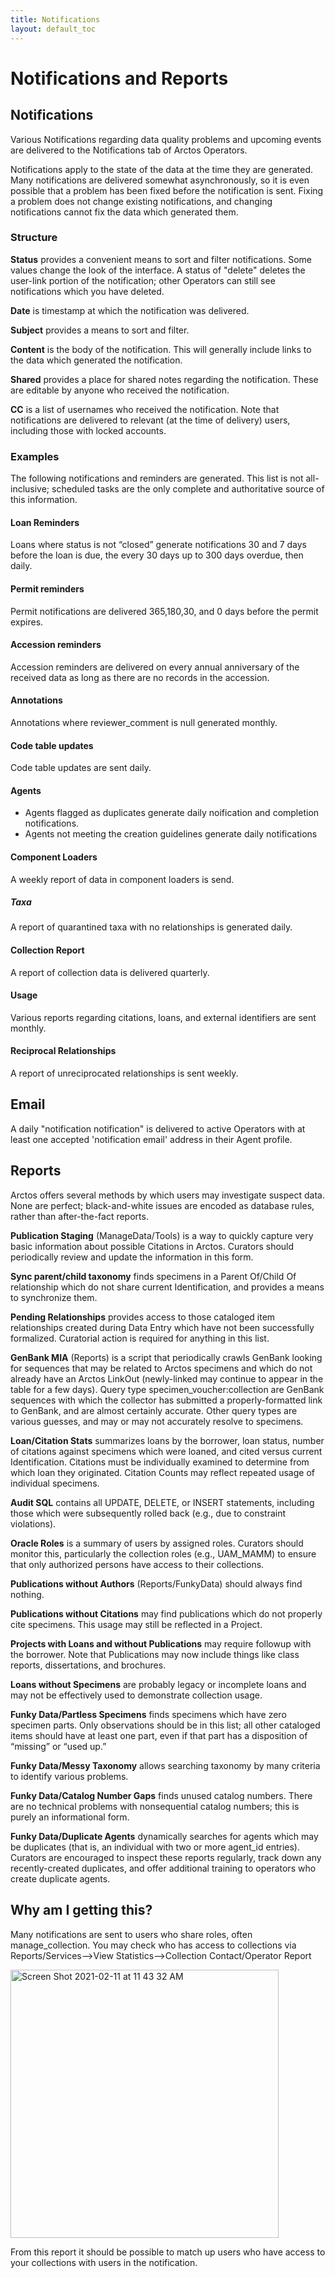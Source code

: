 ```yaml
---
title: Notifications
layout: default_toc
---
```


# Notifications and Reports

## Notifications

Various Notifications regarding data quality problems and upcoming events are delivered to the Notifications tab of Arctos Operators.

Notifications apply to the state of the data at the time they are generated. Many notifications are delivered somewhat asynchronously, so it is even possible that a problem has been fixed before the notification is sent. Fixing a problem does not change existing notifications, and changing notifications cannot fix the data which generated them.

### Structure

**Status** provides a convenient means to sort and filter notifications. Some values change the look of the interface. A status of "delete" deletes the user-link portion of the notification; other Operators can still see notifications which you have deleted.
    
**Date** is timestamp at which the notification was delivered.
    
**Subject** provides a means to sort and filter.
    
**Content** is the body of the notification. This will generally include links to the data which generated the notification.
    
**Shared** provides a place for shared notes regarding the notification. These are editable by anyone who received the notification.

**CC** is a list of usernames who received the notification. Note that notifications are delivered to relevant (at the time of delivery) users, including those with locked accounts.

### Examples

The following notifications and reminders are generated. This list is not all-inclusive; scheduled tasks are the only complete and authoritative source of this information.

#### Loan Reminders

Loans where status is not “closed” generate notifications 30 and 7 days before the loan is due, the every 30 days up to 300 days overdue, then daily.

#### Permit reminders

Permit notifications are delivered 365,180,30, and 0 days before the permit expires.

#### Accession reminders

Accession reminders are delivered on every annual anniversary of the received data as long as there are no records in the accession.

#### Annotations

Annotations where reviewer_comment is null generated monthly.

#### Code table updates

Code table updates are sent daily.


#### Agents

- Agents flagged as duplicates generate daily noification and completion notifications.
- Agents not meeting the creation guidelines generate daily notifications

#### Component Loaders

 A weekly report of data in component loaders is send.

 ##### Taxa

 A report of quarantined taxa with no relationships is generated daily.

 #### Collection Report

 A report of collection data is delivered quarterly.

 #### Usage

 Various reports regarding citations, loans, and external identifiers are sent monthly.

#### Reciprocal Relationships

A report of unreciprocated relationships is sent weekly.

## Email

A daily "notification notification" is delivered to active Operators with at least one accepted 'notification email' address in their Agent profile.


## Reports

Arctos offers several methods by which users may investigate suspect data. None are perfect; black-and-white issues are encoded as database rules, rather than after-the-fact reports.

**Publication Staging** (ManageData/Tools) is a way to quickly capture very basic information about possible Citations in Arctos. Curators should periodically review and update the information in this form.

**Sync parent/child taxonomy** finds specimens in a Parent Of/Child Of relationship which do not share current Identification, and provides a means to synchronize them.

**Pending Relationships** provides access to those cataloged item relationships created during Data Entry which have not been successfully formalized. Curatorial action is required for anything in this list.

**GenBank MIA** (Reports) is a script that periodically crawls GenBank looking for sequences that may be related to Arctos specimens and which do not already have an Arctos LinkOut (newly-linked may continue to appear in the table for a few days).
Query type specimen_voucher:collection are GenBank sequences with which the collector has submitted a properly-formatted link to GenBank, and are almost certainly accurate.
Other query types are various guesses, and may or may not accurately resolve to specimens.

**Loan/Citation Stats** summarizes loans by the borrower, loan status, number of citations against specimens which were loaned, and cited versus current Identification. Citations must be individually examined to determine from which loan they originated. Citation Counts may reflect repeated usage of individual specimens.

**Audit SQL**  contains all UPDATE, DELETE, or INSERT statements, including those which were subsequently rolled back (e.g., due to constraint violations).

**Oracle Roles** is a summary of users by assigned roles. Curators should monitor this, particularly the collection roles (e.g., UAM_MAMM) to ensure that only authorized persons have access to their collections.

**Publications without Authors** (Reports/FunkyData) should always find nothing.

**Publications without Citations** may find publications which do not properly cite specimens. This usage may still be reflected in a Project.

**Projects with Loans and without Publications** may require followup with the borrower. Note that Publications may now include things like class reports, dissertations, and brochures.

**Loans without Specimens** are probably legacy or incomplete loans and may not be effectively used to demonstrate collection usage.

**Funky Data/Partless Specimens** finds specimens which have zero specimen parts. Only observations should be in this list; all other cataloged items should have at least one part, even if that part has a disposition of “missing” or “used up.”

**Funky Data/Messy Taxonomy** allows searching taxonomy by many criteria to identify various problems.

**Funky Data/Catalog Number Gaps** finds unused catalog numbers. There are no technical problems with nonsequential catalog numbers; this is purely an informational form.

**Funky Data/Duplicate Agents** dynamically searches for agents which may be duplicates (that is, an individual with two or more agent_id entries). Curators are encouraged to inspect these reports regularly, track down any recently-created duplicates, and offer additional training to operators who create duplicate agents.


## Why am I getting this?

Many notifications are sent to users who share roles, often manage_collection. You may check who has access to collections via Reports/Services-->View Statistics-->Collection Contact/Operator Report

<img width="429" alt="Screen Shot 2021-02-11 at 11 43 32 AM" src="https://user-images.githubusercontent.com/5720791/107690280-cb643600-6c5e-11eb-9347-04ce2d9f659c.png">

From this report it should be possible to match up users who have access to your collections with users in the notification.
